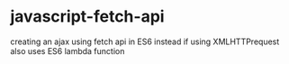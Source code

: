 # javascript-fetch-api
creating an ajax using fetch api in ES6 instead if using XMLHTTPrequest also uses ES6 lambda function

